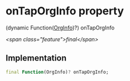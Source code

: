 


# onTapOrgInfo property







(dynamic Function([OrgInfo](../../models_organization_org_info/OrgInfo-class.md))?) onTapOrgInfo
  
_\<span class="feature"\>final\</span\>_






## Implementation

```dart
final Function(OrgInfo)? onTapOrgInfo;
```







